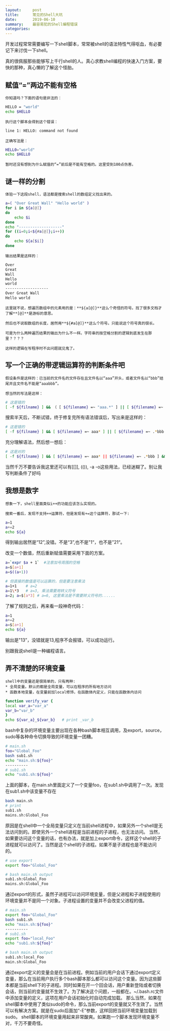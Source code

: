 ```yaml
---
layout:     post
title:      常见的Shell大坑
date:       2019-06-10
summary:    最容易犯的Shell编程错误
categories: 
---
```


开发过程常常需要编写一下shell脚本，常常被shell的语法特性气得呕血，有必要记下来讨伐一下shell。

真的很佩服那些能够写上千行shell的人。真心求教shell编程的快速入门方案，要快的那种，真心懒的了解这个怪胎。

##  赋值“=”两边不能有空格
    你知道吗？下面的语句是非法的： 
```bash
HELLO = "world"
echo $HELLO
```
    执行这个脚本会得到这个错误：
```bash
line 1: HELLO: command not found 
```
    正确写法是：
```bash
HELL0="world"
echo $HELLO
```
    暂时还没有想到为什么赋值的“=”前后是不能有空格的。这里受到100点伤害。

##  谜一样的分割

    体验一下这段shell，语法都是搜索shell的数组定义找出来的。
```bash
a=( "Over Great Wall" "Hello world" )
for i in ${a[@]}
do
	echo $i
done
echo "-------------------"
for ((i=0;i<${#a[@]};i++))
do
	echo ${a[$i]}
done
```
    输出结果是这样的：
```bash
Over
Great
Wall
Hello
world
-------------------
Over Great Wall
Hello world
```
    这里就不说，想遍历数组中的元素用的是：**${a[@]}**这么个奇怪的符号。找了很多文档才了解**[@]**是游标的意思。

    然后也不说取数组的长度，居然用**${#a[@]}**这么个符号。只能说这个符号真的很长。

    可是为什么两种遍历结果的输出为什么不一样。字符串的按空格分割的逻辑到底发生在那里？？？？
    
    这样的逻辑在写程序时不出问题就见鬼了。
    
##  写一个正确的带逻辑运算符的判断条件吧
    
    假设条件是这样的：已当前的文件名的文件存在且文件名以“aaa”开头，或者文件名以“bbb”结尾并且文件名不能是“aaabbb”。
    
    想当然的写法是这样：
    
```bash
# 这是错的
[ -f ${filname} ] && （ [ ${filename} =~ "aaa.*" ] || [ ${filename} =~ ".*bbb"] ） && [ ${filename} != "aaabbb" ]

```
   搜索半天后，不断试错，终于修复完所有语法错误后，写出来是这样的：
   
```bash
# 这是错的
[ -f ${filname} ] && [ ${filename} =~ aaa* ] || [ ${filename} =~ .*bbb ] && [ ${filename} != "aaabbb" ]

```
   充分理解语法，然后想一想后：
```bash
# 这是对的
[ -f ${filname} ] && [ ${filename} =~ aaa* || ${filename} =~ .*bbb ] && [ ${filename} != "aaabbb" ]

```
   当然千万不要告诉我这里还可以有[[]], (()), -a -o这些用法，已经迷糊了。别让我写判断条件了好吗
    
##  我想是数字

    想象一下，shell里面类似i++的功能应该怎么实现的。
    
    搜索一番后，发现不支持++运算符，但是发现有+=这个运算符，那试一下:
    
```bash
a=1
a+=2
echo ${a}

```
   得到输出居然是“12”,没错。不是“3”,也不是"1“，也不是”21“。
   
   改变一个数值，然后重新赋值需要采用下面的方案。
```bash
a=`expr $a + 1`  #注意加号周围的空格
a=$[a+1]
a=$((a+1))

# 但直接的数值是可以运算的，但是要注意乘法
a=1+1    # a=2
a=1\*3   # a=3, 乘法需要用转义符号
a=2; a=$[a*3] # a=6, 这里乘法是不需要转义符号的......   
```

   了解了规则之后，再来看一段神奇代码：
```bash
a=1
a+=2
a=$[a+1]
echo ${a}

```
   输出是"13”，没错就是13,程序不会报错，可以成功运行。
   
   别跟我说shell是一种编程语言。
    
##  弄不清楚的环境变量
    shell中的变量还是很简单的，只有两种:
    * 全局变量。默认的都是全局变量，可以在程序的所有地方访问
    * 函数本地变量，在变量前加local修饰，在函数体内定义，只能在函数体内访问
```bash
function verify_var {
local var_a="var_a"
var_b="var_b"
}
echo ${var_a}_${var_b}   # print _var_b
```
   bash中复杂的环境变量主要出现在各种bash脚本相互调用，及export，source，sudo等各种命令切换导致的环境变量一团糟。
```bash
# main.sh
foo="Global_Foo"
bash sub1.sh
echo "main.sh:${foo}"
----------
# sub1.sh
echo "sub1.sh:${foo}"
```
   上面的脚本，在main.sh里面定义了一个变量foo，在sub1.sh中调用了一次。发现在sub1.sh中该变量不存在
```bash
bash main.sh
# print
sub1.sh
mains.sh:Global_Foo
```

   原因是在shell中一个全局变量只定义在当前shell进程中，如果另外一个shell是无法访问到的。即使另外一个shell进程是当前进程的子进程，也无法访问。
   当然，如果要访问这个变量的话，也有办法，就是加上export命令，这样这个shell的子进程就可以访问了。当然是这个shell的子进程。如果不是子进程也是不能访问的。
```bash
# use export
export foo="Global_Foo"

# bash main.sh output
sub1.sh:Global_Foo
mains.sh:Global_Foo
```

   通过export的形式，虽然子进程可以访问环境变量，但是父进程和子进程使用的环境变量并不是同一个对象。子进程设置的变量并不会改变父进程的值。
```bash
# main.sh
export foo="Global_Foo"
bash sub1.sh
echo "main.sh:${foo}"
----------
# sub1.sh
export foo="local_Foo"
echo "sub1.sh:${foo}"

# bash main.sh output
sub1.sh:local_Foo
main.sh:Global_Foo
```  

   通过export定义的变量会是在当前进程。例如当前的用户会话下通过export定义变量，那么在当前用户执行多个bash脚本那么都可以访问这个变量。因为这些脚本都是当前shell下的子进程。同时如果在开一个回会话，用户重新登陆或者切换会话，则当前的变量就不生效了。为了解决这个问题，一般都在。~/.bash.rc文件中添加变量的定义，这项在用户会话初始化时自动完成加载。
   那么当然，如果在shell脚本中使用了类似sudo的命令，那么当前export的变量就又不生效了。当然可以有解决方案。就是在sudo后面加“-E”参数，这样回把当前环境变量加载到sudo。
   shell脚本的环境变量用起来非常酸爽。如果跑一个脚本发现环境变量不对，千万不要奇怪。
   
